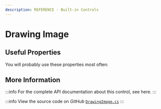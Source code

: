 ```yaml
---
description: REFERENCE - Built-in Controls
---
```


# Drawing Image

## Useful Properties

You will probably use these properties most often:

## More Information

:::info
For the complete API documentation about this control, see here.
:::

:::info
View the source code on _GitHub_ [`DrawingImage.cs`](https://github.com/AvaloniaUI/Avalonia/blob/master/src/Avalonia.Base/Media/DrawingImage.cs)
:::







